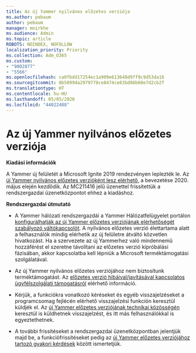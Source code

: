 ```yaml
---
title: Az új Yammer nyilvános előzetes verziója
ms.author: pebaum
author: pebaum
manager: mnirkhe
ms.audience: Admin
ms.topic: article
ROBOTS: NOINDEX, NOFOLLOW
localization_priority: Priority
ms.collection: Adm_O365
ms.custom:
- "9002877"
- "5566"
ms.openlocfilehash: ca0fbdd17254ec1a909e613648d9ff9c9d53da16
ms.sourcegitcommit: 8b50994a2979778ce8474ce83bd86b60e7d2cb2f
ms.translationtype: HT
ms.contentlocale: hu-HU
ms.lasthandoff: 05/05/2020
ms.locfileid: "44022488"
---
```

# <a name="new-yammer-public-preview"></a>Az új Yammer nyilvános előzetes verziója

**Kiadási információk**

A Yammer új felületét a Microsoft Ignite 2019 rendezvényen leplezték le. Az [új Yammer nyilvános előzetes verzióként lesz elérhető](https://docs.microsoft.com/yammer/get-started-with-yammer/newyammer-faq), a bevezetése 2020. május elején kezdődik. Az MC211416 jelű üzenettel frissítettük a rendszergazdai üzenetközpontot ehhez a kiadáshoz.

**Rendszergazdai útmutató**

- A Yammer hálózati rendszergazdái a Yammer Hálózatfelügyelet portálon [konfigurálhatják az új Yammer előzetes verziójának elérhetőségét szabályozó váltókapcsolót](https://docs.microsoft.com/yammer/get-started-with-yammer/administrative-settings-opt-in-newyammer). A nyilvános előzetes verzió élettartama alatt a felhasználók mindig elérhetik az új felületre átváltó közvetlen hivatkozást. Ha a szervezete az új Yammerhez való mindennemű hozzáférést el szeretne távolítani az előzetes verzió kipróbálási fázisában, akkor kapcsolatba kell lépniük a Microsoft terméktámogatási szolgálatával.

- Az új Yammer nyilvános előzetes verziójához nem biztosítunk terméktámogatást. Az [előzetes verzió hibáival/javításával kapcsolatos ügyfélszolgálati támogatásról](https://docs.microsoft.com/yammer/get-started-with-yammer/newyammer-faq#yammer-preview-customer-support) elérhető információ.

- Kérjük, a funkciókra vonatkozó kéréseket és egyéb visszajelzéseket a programcsomag fejlécén elérhető visszajelzési funkción keresztül küldjék el. Az [új Yammer előzetes verziójának technikai közösségén](https://techcommunity.microsoft.com/t5/new-yammer-preview/bd-p/NewYammerPreview) keresztül is küldhetnek visszajelzést, és itt más felhasználókkal is egyeztethetnek.

- A további frissítéseket a rendszergazdai üzenetközpontban jelentjük majd be, a funkciófrissítéseket pedig az [új Yammer előzetes verziójához tartozó gyakori kérdések](https://docs.microsoft.com/yammer/get-started-with-yammer/newyammer-faq) között ismertetjük.
